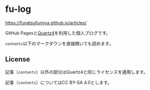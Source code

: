 # fu-log

https://funatsufumiya.github.io/articles/

GitHub Pagesと[Quartz4](https://github.com/jackyzha0/quartz)を利用した個人ブログです。

`contents`以下のマークダウンを直接開いても読めます。

## License

記事（`contents`）以外の部分はQuartz4と同じライセンスを適用します。

記事（`contents`）についてはCC BY-SA 4.0とします。
